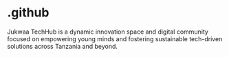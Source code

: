 # .github
Jukwaa TechHub is a dynamic innovation space and digital community focused on empowering young minds and fostering sustainable tech-driven solutions across Tanzania and beyond.
